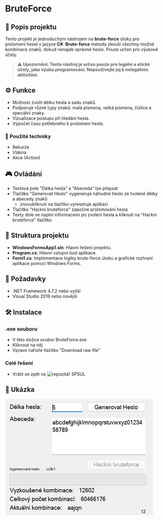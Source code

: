 # BruteForce

## 📜 Popis projektu

Tento projekt je jednoduchým nástrojem na **brute-force** útoky pro prolomení hesel v jazyce **C#**. **Brute-force** metoda zkouší všechny možné kombinace znaků, dokud nenajde správné heslo. Pouze určen pro výukové účely.

> **⚠️ Upozornění: Tento nástroj je určen pouze pro legální a etické účely, jako výuka programování. Nepoužívejte jej k nelegálním aktivitám.**

## ⚙️ Funkce

- Možnost zvolit délku hesla a sadu znaků.
- Podporuje různé typy znaků: malá písmena, velká písmena, číslice a speciální znaky.
- Vizualizace postupu při hledání hesla.
- Výpočet času potřebného k prolomení hesla.

### 🧠 Použité techniky

- Rekurze
- Vlákna
- Akce (Action)

## 🎮 Ovládání
- Textová pole "Délka hesla" a "Abeceda" lze přepsat
- Tlačítko "Generovat Heslo" vygeneruje náhodné heslo ze tvolené délky a abecedy znaků
    - znovukliknutí na tlačítko vyresetuje aplikaci
- Tlačítko "Hackni bruteforce" započne prolomování hesla
- Texty dole se naplní informacemi po zvolení hesla a kliknutí na "Hackni bruteforce" tlačítko

## 📂 Struktura projektu

- **WindowsFormsApp1.sln**: Hlavní řešení projektu.
- **Program.cs**: Hlavní vstupní bod aplikace.
- **Form1.cs**: Implementace logiky brute-force útoku a grafické rozhraní aplikace pomocí Windows Forms.

## 🔧 Požadavky

- .NET Framework 4.7.2 nebo vyšší
- Visual Studio 2019 nebo novější

## 🛠️ Instalace
### .exe souboru
- V této složce soubor BruteForce.exe
- Kliknout na něj
- Vpravo nahoře tlačítko "Download raw file"
### Celé řešení
- Vrátit se zpět na ![repozitář SPSUL](https://github.com/MrVendys/SPSUL)

## 📸 Ukázka

![Screenshot BruteForce](BF_screenshot.png)
